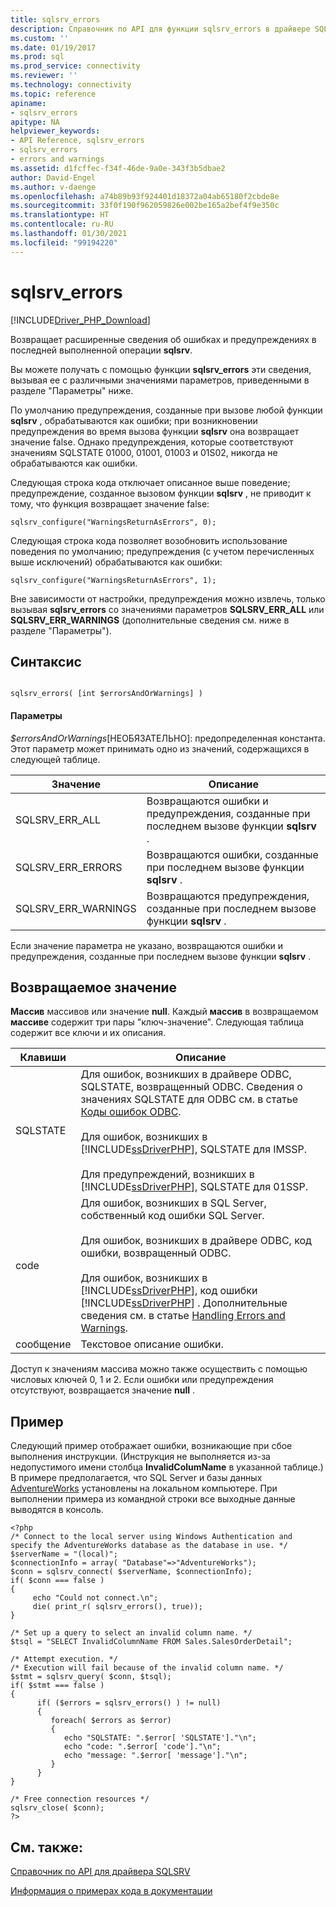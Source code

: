 ```yaml
---
title: sqlsrv_errors
description: Справочник по API для функции sqlsrv_errors в драйвере SQLSRV для PHP для SQL Server.
ms.custom: ''
ms.date: 01/19/2017
ms.prod: sql
ms.prod_service: connectivity
ms.reviewer: ''
ms.technology: connectivity
ms.topic: reference
apiname:
- sqlsrv_errors
apitype: NA
helpviewer_keywords:
- API Reference, sqlsrv_errors
- sqlsrv_errors
- errors and warnings
ms.assetid: d1fcffec-f34f-46de-9a0e-343f3b5dbae2
author: David-Engel
ms.author: v-daenge
ms.openlocfilehash: a74b89b93f924401d18372a04ab65180f2cbde8e
ms.sourcegitcommit: 33f0f190f962059826e002be165a2bef4f9e350c
ms.translationtype: HT
ms.contentlocale: ru-RU
ms.lasthandoff: 01/30/2021
ms.locfileid: "99194220"
---
```

# <a name="sqlsrv_errors"></a>sqlsrv_errors
[!INCLUDE[Driver_PHP_Download](../../includes/driver_php_download.md)]

Возвращает расширенные сведения об ошибках и предупреждениях в последней выполненной операции **sqlsrv**.  
  
Вы можете получать с помощью функции **sqlsrv_errors** эти сведения, вызывая ее с различными значениями параметров, приведенными в разделе "Параметры" ниже.  
  
По умолчанию предупреждения, созданные при вызове любой функции **sqlsrv** , обрабатываются как ошибки; при возникновении предупреждения во время вызова функции **sqlsrv** она возвращает значение false. Однако предупреждения, которые соответствуют значениям SQLSTATE 01000, 01001, 01003 и 01S02, никогда не обрабатываются как ошибки.  
  
Следующая строка кода отключает описанное выше поведение; предупреждение, созданное вызовом функции **sqlsrv** , не приводит к тому, что функция возвращает значение false:  
  
```  
sqlsrv_configure("WarningsReturnAsErrors", 0);  
```  
  
Следующая строка кода позволяет возобновить использование поведения по умолчанию; предупреждения (с учетом перечисленных выше исключений) обрабатываются как ошибки:  
  
```  
sqlsrv_configure("WarningsReturnAsErrors", 1);  
```  
  
Вне зависимости от настройки, предупреждения можно извлечь, только вызывая **sqlsrv_errors** со значениями параметров **SQLSRV_ERR_ALL** или **SQLSRV_ERR_WARNINGS** (дополнительные сведения см. ниже в разделе "Параметры").  
  
## <a name="syntax"></a>Синтаксис  
  
```  
  
sqlsrv_errors( [int $errorsAndOrWarnings] )  
```  
  
#### <a name="parameters"></a>Параметры  
*$errorsAndOrWarnings*[НЕОБЯЗАТЕЛЬНО]: предопределенная константа. Этот параметр может принимать одно из значений, содержащихся в следующей таблице.  
  
|Значение|Описание|  
|---------|---------------|  
|SQLSRV_ERR_ALL|Возвращаются ошибки и предупреждения, созданные при последнем вызове функции **sqlsrv** .|  
|SQLSRV_ERR_ERRORS|Возвращаются ошибки, созданные при последнем вызове функции **sqlsrv** .|  
|SQLSRV_ERR_WARNINGS|Возвращаются предупреждения, созданные при последнем вызове функции **sqlsrv** .|  
  
Если значение параметра не указано, возвращаются ошибки и предупреждения, созданные при последнем вызове функции **sqlsrv** .  
  
## <a name="return-value"></a>Возвращаемое значение  
**Массив** массивов или значение **null**. Каждый **массив** в возвращаемом **массиве** содержит три пары "ключ-значение". Следующая таблица содержит все ключи и их описания.  
  
|Клавиши|Описание|  
|-------|---------------|  
|SQLSTATE|Для ошибок, возникших в драйвере ODBC, SQLSTATE, возвращенный ODBC. Сведения о значениях SQLSTATE для ODBC см. в статье [Коды ошибок ODBC](../../odbc/reference/appendixes/appendix-a-odbc-error-codes.md).<br /><br />Для ошибок, возникших в [!INCLUDE[ssDriverPHP](../../includes/ssdriverphp_md.md)], SQLSTATE для IMSSP.<br /><br />Для предупреждений, возникших в [!INCLUDE[ssDriverPHP](../../includes/ssdriverphp_md.md)], SQLSTATE для 01SSP.|  
|code|Для ошибок, возникших в SQL Server, собственный код ошибки SQL Server.<br /><br />Для ошибок, возникших в драйвере ODBC, код ошибки, возвращенный ODBC.<br /><br />Для ошибок, возникших в [!INCLUDE[ssDriverPHP](../../includes/ssdriverphp_md.md)], код ошибки [!INCLUDE[ssDriverPHP](../../includes/ssdriverphp_md.md)] . Дополнительные сведения см. в статье [Handling Errors and Warnings](../../connect/php/handling-errors-and-warnings.md).|  
|сообщение|Текстовое описание ошибки.|  
  
Доступ к значениям массива можно также осуществить с помощью числовых ключей 0, 1 и 2. Если ошибки или предупреждения отсутствуют, возвращается значение **null** .  
  
## <a name="example"></a>Пример  
Следующий пример отображает ошибки, возникающие при сбое выполнения инструкции. (Инструкция не выполняется из-за недопустимого имени столбца **InvalidColumName** в указанной таблице.) В примере предполагается, что SQL Server и базы данных [AdventureWorks](https://github.com/Microsoft/sql-server-samples/tree/master/samples/databases/adventure-works) установлены на локальном компьютере. При выполнении примера из командной строки все выходные данные выводятся в консоль.  
  
```  
<?php  
/* Connect to the local server using Windows Authentication and   
specify the AdventureWorks database as the database in use. */  
$serverName = "(local)";  
$connectionInfo = array( "Database"=>"AdventureWorks");  
$conn = sqlsrv_connect( $serverName, $connectionInfo);  
if( $conn === false )  
{  
     echo "Could not connect.\n";  
     die( print_r( sqlsrv_errors(), true));  
}  
  
/* Set up a query to select an invalid column name. */  
$tsql = "SELECT InvalidColumnName FROM Sales.SalesOrderDetail";  
  
/* Attempt execution. */  
/* Execution will fail because of the invalid column name. */  
$stmt = sqlsrv_query( $conn, $tsql);  
if( $stmt === false )  
{  
      if( ($errors = sqlsrv_errors() ) != null)  
      {  
         foreach( $errors as $error)  
         {  
            echo "SQLSTATE: ".$error[ 'SQLSTATE']."\n";  
            echo "code: ".$error[ 'code']."\n";  
            echo "message: ".$error[ 'message']."\n";  
         }  
      }  
}  
  
/* Free connection resources */  
sqlsrv_close( $conn);  
?>  
```  
  
## <a name="see-also"></a>См. также:  
[Справочник по API для драйвера SQLSRV](../../connect/php/sqlsrv-driver-api-reference.md)

[Информация о примерах кода в документации](../../connect/php/about-code-examples-in-the-documentation.md)  
  

